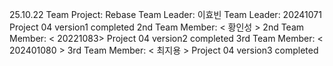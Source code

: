 25.10.22 Team Project: Rebase
Team Leader: 이효빈
Team Leader: 20241071
Project 04 version1 completed
2nd Team Member: < 황인성 >
2nd Team Member: < 20221083>
Project 04 version2 completed
3rd Team Member: < 202401080 >
3rd Team Member: < 최지용 >
Project 04 version3 completed